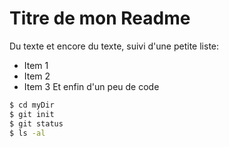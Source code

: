 # Titre de mon Readme
Du texte et encore du texte, suivi d'une petite liste:
 - Item 1
 - Item 2
 - Item 3
Et enfin d'un peu de code
```sh
$ cd myDir
$ git init
$ git status
$ ls -al
```


